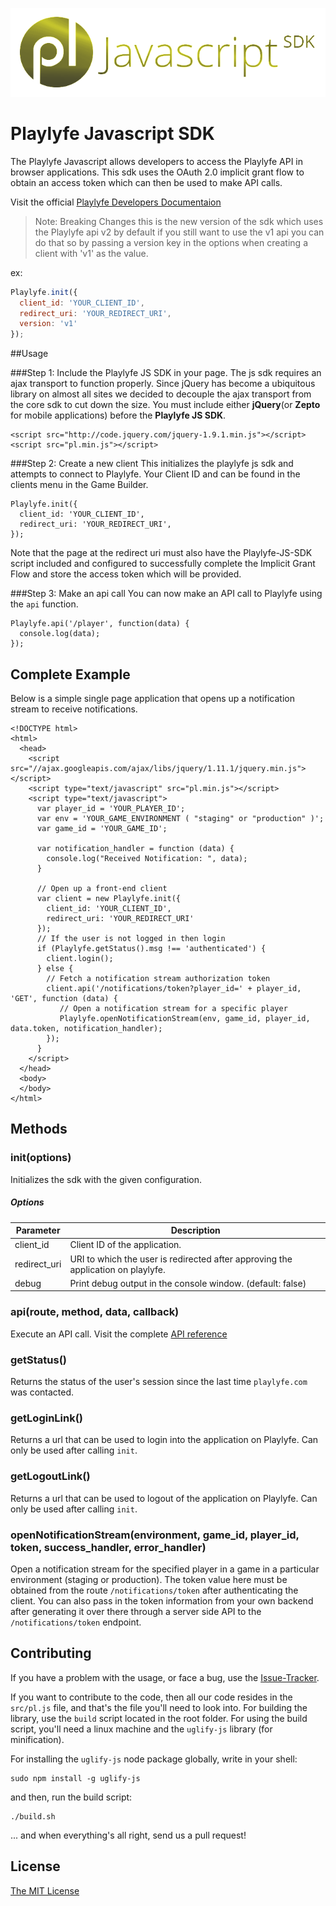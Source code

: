 ![Playlyfe Javascript SDK](./images/pl-js-sdk.png "Playlyfe Javascript SDK")

Playlyfe Javascript SDK
==================
The Playlyfe Javascript allows developers to access the Playlyfe API in browser applications. This sdk uses the OAuth 2.0 implicit grant flow to obtain an access token which can then be used to make API calls.

Visit the official [Playlyfe Developers Documentaion](http://dev.playlyfe.com/)

> Note: Breaking Changes this is the new version of the sdk which uses the Playlyfe api v2 by default if you still want to use the v1 api you can do that so by passing a version key in the options when creating a client with 'v1' as the value.

ex: 
```js
Playlyfe.init({
  client_id: 'YOUR_CLIENT_ID',
  redirect_uri: 'YOUR_REDIRECT_URI',
  version: 'v1'
});
```

##Usage

###Step 1: Include the Playlyfe JS SDK in your page.
The js sdk requires an ajax transport to function properly. Since jQuery has become a ubiquitous library on almost all sites we decided to decouple the ajax transport from the core sdk to cut down the size. You must include either **jQuery**(or **Zepto** for mobile applications) before the **Playlyfe JS SDK**.

    <script src="http://code.jquery.com/jquery-1.9.1.min.js"></script>
    <script src="pl.min.js"></script>

###Step 2: Create a new client
This initializes the playlyfe js sdk and attempts to connect to Playlyfe. Your Client ID and can be found in the clients menu in the Game Builder.

    Playlyfe.init({
      client_id: 'YOUR_CLIENT_ID',
      redirect_uri: 'YOUR_REDIRECT_URI',
    });

Note that the page at the redirect uri must also have the Playlyfe-JS-SDK script included and configured to successfully complete the Implicit Grant Flow and store the access token which will be provided.

###Step 3: Make an api call
You can now make an API call to Playlyfe using the ```api``` function.

    Playlyfe.api('/player', function(data) {
      console.log(data);
    });


## Complete Example
Below is a simple single page application that opens up a notification stream to receive notifications.

    <!DOCTYPE html>
    <html>
      <head>
        <script src="//ajax.googleapis.com/ajax/libs/jquery/1.11.1/jquery.min.js"></script>
        <script type="text/javascript" src="pl.min.js"></script>
        <script type="text/javascript">
          var player_id = 'YOUR_PLAYER_ID';
          var env = 'YOUR_GAME_ENVIRONMENT ( "staging" or "production" )';
          var game_id = 'YOUR_GAME_ID';

          var notification_handler = function (data) {
            console.log("Received Notification: ", data);
          }

          // Open up a front-end client
          var client = new Playlyfe.init({
            client_id: 'YOUR_CLIENT_ID',
            redirect_uri: 'YOUR_REDIRECT_URI'
          });
          // If the user is not logged in then login
          if (Playlyfe.getStatus().msg !== 'authenticated') {
            client.login();
          } else {
            // Fetch a notification stream authorization token
            client.api('/notifications/token?player_id=' + player_id, 'GET', function (data) {
               // Open a notification stream for a specific player
               Playlyfe.openNotificationStream(env, game_id, player_id, data.token, notification_handler);
            });
          }
        </script>
      </head>
      <body>
      </body>
    </html>

## Methods

### init(options)
Initializes the sdk with the given configuration.
##### Options
<table>
  <thead>
    <tr><th>Parameter</th><th>Description</th></tr>
  </thead>
  <tbody>
    <tr><td>client_id</td><td>Client ID of the application.</td></tr>
    <tr><td>redirect_uri</td><td>URI to which the user is redirected after approving the application on playlyfe.</td></tr>
    <tr><td>debug</td><td>Print debug output in the console window. (default: false)</td></tr>
  </tbody>
</table>


### api(route, method, data, callback)
Execute an API call. Visit the complete [API reference](http://dev.playlyfe.com/docs/api)

### getStatus()
Returns the status of the user's session since the last time ```playlyfe.com``` was contacted.

### getLoginLink()
Returns a url that can be used to login into the application on Playlyfe. Can only be used after calling ```init```.

### getLogoutLink()
Returns a url that can be used to logout of the application on Playlyfe. Can only be used after calling ```init```.

### openNotificationStream(environment, game_id, player_id, token, success_handler, error_handler)
Open a notification stream for the specified player in a game in a particular environment (staging or production). The token value here must be obtained from the route `/notifications/token` after authenticating the client. You can also pass in the token information from your own backend after generating it over there through a server side API to the `/notifications/token` endpoint.


## Contributing
If you have a problem with the usage, or face a bug, use the [Issue-Tracker](https://github.com/playlyfe/playlyfe-js-sdk/issues "A list of the bugz").

If you want to contribute to the code, then all our code resides in the `src/pl.js` file, and that's the file you'll need to look into. For building the library, use the `build` script located in the root folder. For using the build script, you'll need a linux machine and the `uglify-js` library (for minification).

For installing the `uglify-js` node package globally, write in your shell:
```shell
sudo npm install -g uglify-js
```
and then, run the build script:
```shell
./build.sh
```
... and when everything's all right, send us a pull request!

## License
[The MIT License](http://opensource.org/licenses/MIT)
